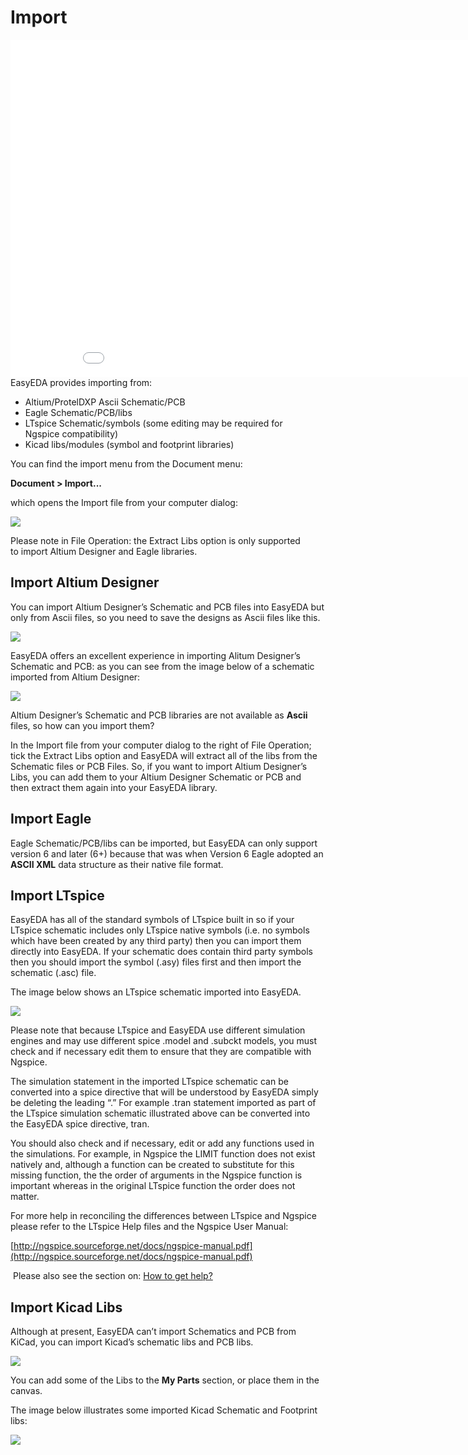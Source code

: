 
# Import 
<iframe width="920" height="540" src="//www.youtube.com/embed/rl3EMkRp5t8" frameborder="0" allowfullscreen></iframe>
EasyEDA provides importing from:

-   Altium/ProtelDXP Ascii Schematic/PCB
-   Eagle Schematic/PCB/libs
-   LTspice Schematic/symbols (some editing may be required for Ngspice compatibility)
-   Kicad libs/modules (symbol and footprint libraries)

You can find the import menu from the Document menu:

**Document > Import...**

which opens the Import file from your computer dialog:

![](images/image117.png)

Please note in File Operation: the Extract Libs option is only supported to import Altium Designer and Eagle libraries.

## Import Altium Designer 

You can import Altium Designer’s Schematic and PCB files into EasyEDA but only from Ascii files, so you need to save the designs as Ascii files like this.

![](images/image119.png)

EasyEDA offers an excellent experience in importing Alitum Designer’s Schematic and PCB: as you can see from the image below of a schematic imported from Altium Designer:

![](images/image83.png)

Altium Designer’s Schematic and PCB libraries are not available as **Ascii** files, so how can you import them?

In the Import file from your computer dialog to the right of File Operation; tick the Extract Libs option and EasyEDA will extract all of the libs from the Schematic files or PCB Files. So, if you want to import Altium Designer’s Libs, you can add them to your Altium Designer Schematic or PCB and then extract them again into your EasyEDA library.

## Import Eagle 

Eagle Schematic/PCB/libs can be imported, but EasyEDA can only support version 6 and later (6+) because that was when Version 6 Eagle adopted an **ASCII XML** data structure as their native file format.

## Import LTspice 

EasyEDA has all of the standard symbols of LTspice built in so if your LTspice schematic includes only LTspice native symbols (i.e. no symbols which have been created by any third party) then you can import them directly into EasyEDA. If your schematic does contain third party symbols then you should import the symbol (.asy) files first and then import the schematic (.asc) file.

The image below shows an LTspice schematic imported into EasyEDA.

![](images/image46.png)

Please note that because LTspice and EasyEDA use different simulation engines and may use different spice .model and .subckt models, you must check and if necessary edit them to ensure that they are compatible with Ngspice.

The simulation statement in the imported LTspice schematic can be converted into a spice directive that will be understood by EasyEDA simply be deleting the leading “.” For example .tran statement imported as part of the LTspice simulation schematic illustrated above can be converted into the EasyEDA spice directive, tran.

You should also check and if necessary, edit or add any functions used in the simulations. For example, in Ngspice the LIMIT function does not exist natively and, although a function can be created to substitute for this missing function, the the order of arguments in the Ngspice function is important whereas in the original LTspice function the order does not matter.

For more help in reconciling the differences between LTspice and Ngspice please refer to the LTspice Help files and the Ngspice User Manual:

[http://ngspice.sourceforge.net/docs/ngspice-manual.pdf](http://ngspice.sourceforge.net/docs/ngspice-manual.pdf)

 Please also see the section on: [How to get help?](./introduction.htm#How-to-get-help)

## Import Kicad Libs 

Although at present, EasyEDA can’t import Schematics and PCB from KiCad, you can import Kicad’s schematic libs and PCB libs.

![](images/image30.png)

You can add some of the Libs to the **My Parts** section, or place them in the canvas.

The image below illustrates some imported Kicad Schematic and Footprint libs:

![](images/image20.png)
 
                    